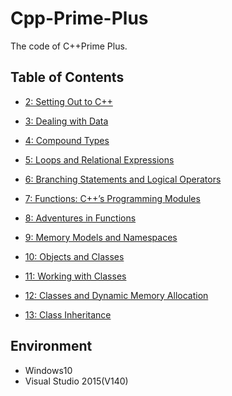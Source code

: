 # Cpp-Prime-Plus
The code of C++Prime Plus.

## Table of Contents
- [2: Setting Out to C++](https://github.com/ReinZhang/Cpp-Prime-Plus/tree/master/chapter%202/chapter%202)

- [3: Dealing with Data](https://github.com/ReinZhang/Cpp-Prime-Plus/tree/master/chapter3/chapter3)

- [4: Compound Types](https://github.com/ReinZhang/Cpp-Prime-Plus/tree/master/chapter4/chapter4)

- [5: Loops and Relational Expressions](https://github.com/ReinZhang/Cpp-Prime-Plus/tree/master/chapter5/chapter5)

- [6: Branching Statements and Logical Operators](https://github.com/ReinZhang/Cpp-Prime-Plus/tree/master/chapter6/chapter6)

- [7: Functions: C++’s Programming Modules](https://github.com/ReinZhang/Cpp-Prime-Plus/tree/master/chapter7/chapter7)

- [8: Adventures in Functions](https://github.com/ReinZhang/Cpp-Prime-Plus/tree/master/chapter8/chapter8)

- [9: Memory Models and Namespaces](https://github.com/ReinZhang/Cpp-Prime-Plus/tree/master/chapter9/chapter9)

- [10: Objects and Classes](https://github.com/ReinZhang/Cpp-Prime-Plus/tree/master/chapter10/chapter10)

- [11: Working with Classes](https://github.com/ReinZhang/Cpp-Prime-Plus/tree/master/chapter11/chapter11)

- [12: Classes and Dynamic Memory Allocation](https://github.com/ReinZhang/Cpp-Prime-Plus/tree/master/chapter12/chapter12)

- [13: Class Inheritance](https://github.com/ReinZhang/Cpp-Prime-Plus/tree/master/chapter13/chapter13)

## Environment
- Windows10
- Visual Studio 2015(V140)

